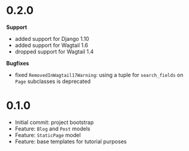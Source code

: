# 0.2.0

**Support**

* added support for Django 1.10
* added support for Wagtail 1.6
* dropped support for Wagtail 1.4

**Bugfixes**

* fixed ``RemovedInWagtail17Warning``: using a tuple for ``search_fields`` on ``Page`` subclasses is deprecated

# 0.1.0

* Initial commit: project bootstrap
* Feature: ``Blog`` and ``Post`` models
* Feature: ``StaticPage`` model
* Feature: base templates for tutorial purposes
